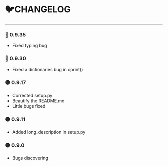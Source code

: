 # 🐦CHANGELOG

---

### 🐛 0.9.35
* Fixed typing bug

### 🐛 0.9.30
* Fixed a dictionaries bug in cprint()

### 🟡 0.9.17

* Corrected setup.py
* Beautify the README.md
* Little bugs fixed

### 🟡 0.9.11

* Added long_description in setup.py

### 🟡 0.9.0

* Bugs discovering